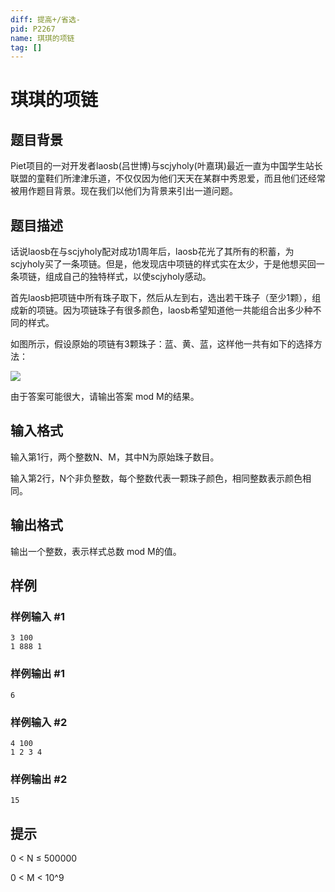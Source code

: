 ```yaml
---
diff: 提高+/省选-
pid: P2267
name: 琪琪的项链
tag: []
---
```

# 琪琪的项链
## 题目背景

Piet项目的一对开发者laosb(吕世博)与scjyholy(叶嘉琪)最近一直为中国学生站长联盟的童鞋们所津津乐道，不仅仅因为他们天天在某群中秀恩爱，而且他们还经常被用作题目背景。现在我们以他们为背景来引出一道问题。

## 题目描述

话说laosb在与scjyholy配对成功1周年后，laosb花光了其所有的积蓄，为scjyholy买了一条项链。但是，他发现店中项链的样式实在太少，于是他想买回一条项链，组成自己的独特样式，以使scjyholy感动。

首先laosb把项链中所有珠子取下，然后从左到右，选出若干珠子（至少1颗），组成新的项链。因为项链珠子有很多颜色，laosb希望知道他一共能组合出多少种不同的样式。

如图所示，假设原始的项链有3颗珠子：蓝、黄、蓝，这样他一共有如下的选择方法：

 ![](https://cdn.luogu.com.cn/upload/pic/1.png) 

由于答案可能很大，请输出答案 mod M的结果。

## 输入格式

输入第1行，两个整数N、M，其中N为原始珠子数目。

输入第2行，N个非负整数，每个整数代表一颗珠子颜色，相同整数表示颜色相同。

## 输出格式

输出一个整数，表示样式总数 mod M的值。

## 样例

### 样例输入 #1
```
3 100
1 888 1

```
### 样例输出 #1
```
6
```
### 样例输入 #2
```
4 100
1 2 3 4

```
### 样例输出 #2
```
15
```
## 提示

0 < N ≤ 500000

0 < M < 10^9


